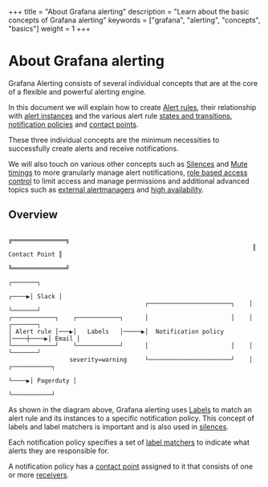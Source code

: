 +++
title = "About Grafana alerting"
description = "Learn about the basic concepts of Grafana alerting"
keywords = ["grafana", "alerting", "concepts", "basics"]
weight = 1
+++

# About Grafana alerting

Grafana Alerting consists of several individual concepts that are at the core of a flexible and powerful alerting engine.

In this document we will explain how to create [Alert rules](), their relationship with [alert instances]() and the various alert rule [states and transitions](), [notification policies]() and [contact points]().

These three individual concepts are the minimum necessities to successfully create alerts and receive notifications.

We will also touch on various other concepts such as [Silences]() and [Mute timings]() to more granularly manage alert notifications, [role based access control]() to limit access and manage permissions and additional advanced topics such as [external alertmanagers]() and [high availability]().

## Overview

```
                                                                    ╔═══════════════╗
                                                                    ║ Contact Point ║
                                                                    ╚═══════════════╝
                                                                         ┌───────┐
                                                                   ┌────▶│ Slack │
                                      ┌───────────────────────┐    │     └───────┘
┌────────────┐    ┌────────────┐      │                       │    │     ┌───────┐
│ Alert rule │───▶│   Labels   │─────▶│  Notification policy  │────┼────▶│ Email │
└────────────┘    └────────────┘      │                       │    │     └───────┘
                 severity=warning     └───────────────────────┘    │     ┌───────────┐
                                                                   └────▶│ Pagerduty │
                                                                         └───────────┘
```

As shown in the diagram above, Grafana alerting uses [Labels]() to match an alert rule and its instances to a specific notification policy. This concept of labels and label matchers is important and is also used in [silences]().

Each notification policy specifies a set of [label matchers]() to indicate what alerts they are responsible for.

A notification policy has a [contact point]() assigned to it that consists of one or more [receivers]().
